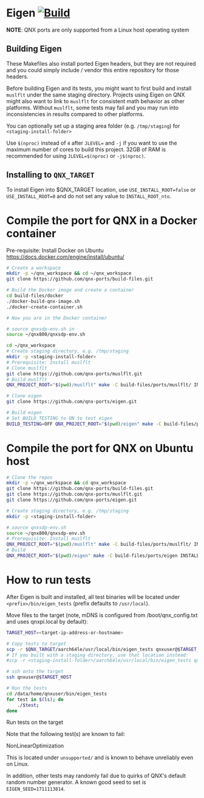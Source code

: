 # Eigen [![Build](https://github.com/qnx-ports/build-files/actions/workflows/eigen.yml/badge.svg)](https://github.com/qnx-ports/build-files/actions/workflows/eigen.yml)

**NOTE**: QNX ports are only supported from a Linux host operating system

Building Eigen
---
These Makefiles also install ported Eigen headers, but they are not required and you could
simply include / vendor this entire repository for those headers.

Before building Eigen and its tests, you might want to first build and install `muslflt`
under the same staging directory. Projects using Eigen on QNX might also want to link to
`muslflt` for consistent math behavior as other platforms. Without `muslflt`, some tests
may fail and you may run into inconsistencies in results compared to other platforms.

You can optionally set up a staging area folder (e.g. `/tmp/staging`) for `<staging-install-folder>`

Use `$(nproc)` instead of `4` after `JLEVEL=` and `-j` if you want to use the maximum number of cores to build this project.
32GB of RAM is recommended for using `JLEVEL=$(nproc)` or `-j$(nproc)`.

## Installing to `QNX_TARGET`
To install Eigen into $QNX\_TARGET location, use `USE_INSTALL_ROOT=false` or `USE_INSTALL_ROOT=0` and do not set any value
to `INSTALL_ROOT_nto`.

# Compile the port for QNX in a Docker container

Pre-requisite: Install Docker on Ubuntu https://docs.docker.com/engine/install/ubuntu/
```bash
# Create a workspace
mkdir -p ~/qnx_workspace && cd ~/qnx_workspace
git clone https://github.com/qnx-ports/build-files.git

# Build the Docker image and create a container
cd build-files/docker
./docker-build-qnx-image.sh
./docker-create-container.sh

# Now you are in the Docker container

# source qnxsdp-env.sh in
source ~/qnx800/qnxsdp-env.sh

cd ~/qnx_workspace
# Create staging directory, e.g. /tmp/staging
mkdir -p <staging-install-folder>
# Prerequisite: Install muslflt
# Clone muslflt
git clone https://github.com/qnx-ports/muslflt.git
# Build muslflt
QNX_PROJECT_ROOT="$(pwd)/muslflt" make -C build-files/ports/muslflt/ INSTALL_ROOT_nto=<staging-install-folder> USE_INSTALL_ROOT=true install -j4

# Clone eigen
git clone https://github.com/qnx-ports/eigen.git

# Build eigen
# Set BUILD_TESTING to ON to test eigen
BUILD_TESTING=OFF QNX_PROJECT_ROOT="$(pwd)/eigen" make -C build-files/ports/eigen INSTALL_ROOT_nto=<staging-install-folder> USE_INSTALL_ROOT=true JLEVEL=4 install
```

# Compile the port for QNX on Ubuntu host
```bash
# Clone the repos
mkdir -p ~/qnx_workspace && cd qnx_workspace
git clone https://github.com/qnx-ports/build-files.git
git clone https://github.com/qnx-ports/muslflt.git
git clone https://github.com/qnx-ports/eigen.git

# Create staging directory, e.g. /tmp/staging
mkdir -p <staging-install-folder>

# source qnxsdp-env.sh
source ~/qnx800/qnxsdp-env.sh
# Prerequisite: Install muslflt
QNX_PROJECT_ROOT="$(pwd)/muslflt" make -C build-files/ports/muslflt/ INSTALL_ROOT_nto=<staging-install-folder> USE_INSTALL_ROOT=true install -j4
# Build
QNX_PROJECT_ROOT="$(pwd)/eigen" make -C build-files/ports/eigen INSTALL_ROOT_nto=<staging-install-folder> USE_INSTALL_ROOT=true JLEVEL=4 install
```

# How to run tests

After Eigen is built and installed, all test binaries will be located under `<prefix>/bin/eigen_tests`
(prefix defaults to `/usr/local`).

Move files to the target (note, mDNS is configured from /boot/qnx_config.txt and
uses qnxpi.local by default):
```bash
TARGET_HOST=<target-ip-address-or-hostname>

# Copy tests to target
scp -r $QNX_TARGET/aarch64le/usr/local/bin/eigen_tests qnxuser@$TARGET_HOST:/data/home/qnxuser/bin
# If you built with a staging directory, use that location instead:
#scp -r <staging-install-folder>/aarch64le/usr/local/bin/eigen_tests qnxuser@$TARGET_HOST:/data/home/qnxuser/bin

# ssh onto the target
ssh qnxuser@$TARGET_HOST

# Run the tests
cd /data/home/qnxuser/bin/eigen_tests
for test in $(ls); do
    ./$test;
done
```

Run tests on the target

Note that the following test(s) are known to fail:

NonLinearOptimization

This is located under `unsupported/` and is known to behave unreliably even on Linux.

In addition, other tests may randomly fail due to quirks of QNX's default random number generator.
A known good seed to set is `EIGEN_SEED=1711113814`.
